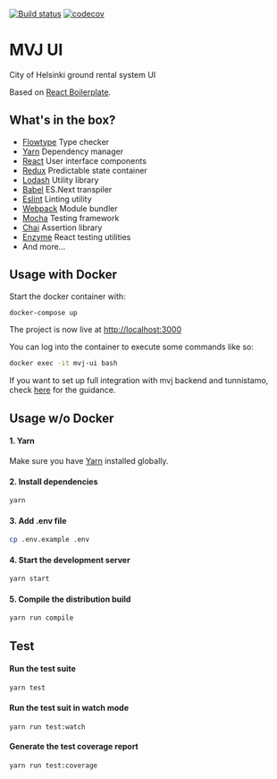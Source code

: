 [![Build status](https://travis-ci.org/City-of-Helsinki/mvj-ui.svg?branch=master)](https://travis-ci.org/City-of-Helsinki/mvj-ui)
[![codecov](https://codecov.io/gh/City-of-Helsinki/mvj-ui/branch/master/graph/badge.svg)](https://codecov.io/gh/City-of-Helsinki/mvj-ui)

# MVJ UI 
City of Helsinki ground rental system UI

Based on [React Boilerplate](https://github.com/nordsoftware/react-boilerplate).

## What's in the box?

- [Flowtype](https://flowtype.org/) Type checker
- [Yarn](https://yarnpkg.com/) Dependency manager
- [React](https://facebook.github.io/react/) User interface components
- [Redux](http://redux.js.org/) Predictable state container
- [Lodash](https://lodash.com/) Utility library
- [Babel](https://babeljs.io/) ES.Next transpiler
- [Eslint](http://eslint.org/) Linting utility
- [Webpack](https://webpack.github.io/) Module bundler
- [Mocha](https://mochajs.org/) Testing framework
- [Chai](http://chaijs.com/) Assertion library
- [Enzyme](https://github.com/airbnb/enzyme) React testing utilities
- And more...

## Usage with Docker

Start the docker container with:

```bash
docker-compose up
```

The project is now live at [http://localhost:3000](http://localhost:3000)

You can log into the container to execute some commands like so:

```bash
docker exec -it mvj-ui bash
```

If you want to set up full integration with mvj backend and tunnistamo, check
[here](https://github.com/City-of-Helsinki/mvj#connecting-to-tunnistamo)
for the guidance.

## Usage w/o Docker


#### 1. Yarn
Make sure you have [Yarn](https://yarnpkg.com/en/docs/install) installed globally.

#### 2. Install dependencies

```bash
yarn
```

#### 3. Add .env file

```bash
cp .env.example .env
```

#### 4. Start the development server

```bash
yarn start
```

#### 5. Compile the distribution build

```bash
yarn run compile
```
## Test

#### Run the test suite

```bash
yarn test
```

#### Run the test suit in watch mode

```
yarn run test:watch
```

#### Generate the test coverage report

```
yarn run test:coverage
```
